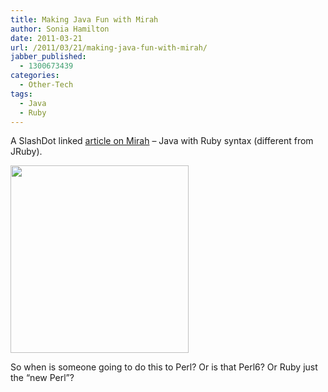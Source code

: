 ```yaml
---
title: Making Java Fun with Mirah
author: Sonia Hamilton
date: 2011-03-21
url: /2011/03/21/making-java-fun-with-mirah/
jabber_published:
  - 1300673439
categories:
  - Other-Tech
tags:
  - Java
  - Ruby
---
```

A SlashDot linked [article on Mirah][1] &#8211; Java with Ruby syntax (different from JRuby).

[<img class="aligncenter size-medium wp-image-916" title="programadorjava" src="http://blog.snowfrog.net/wp-content/uploads/2011/03/programadorjava.jpg?w=285" alt="" width="285" height="300" />][2]

<religion>So when is someone going to do this to Perl? Or is that Perl6? Or Ruby just the &#8220;new Perl&#8221;?</religion>

 [1]: http://cogitations.arbia.co.uk/post/3984477935/fun-java-with-mirah
 [2]: http://blog.snowfrog.net/wp-content/uploads/2011/03/programadorjava.jpg
